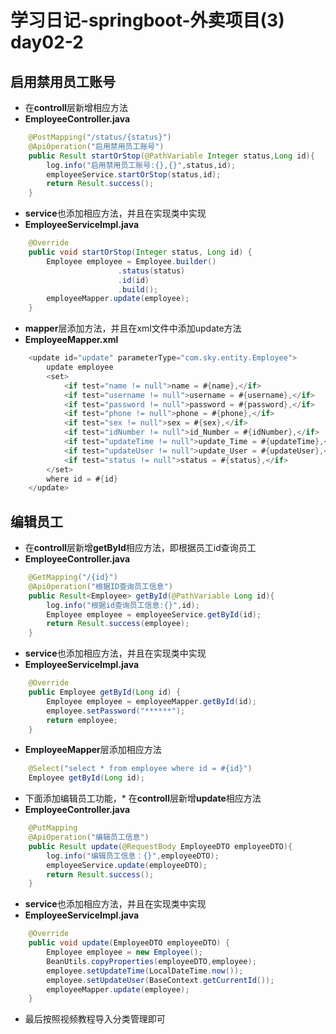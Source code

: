 # 学习日记-springboot-外卖项目(3) day02-2
## 启用禁用员工账号
* 在**controll**层新增相应方法
* **EmployeeController.java**
```java
    @PostMapping("/status/{status}")
    @ApiOperation("启用禁用员工账号")
    public Result startOrStop(@PathVariable Integer status,Long id){
        log.info("启用禁用员工账号:{},{}",status,id);
        employeeService.startOrStop(status,id);
        return Result.success();
    }
```
* **service**也添加相应方法，并且在实现类中实现
* **EmployeeServiceImpl.java**
```java
    @Override
    public void startOrStop(Integer status, Long id) {
        Employee employee = Employee.builder()
                        .status(status)
                        .id(id)
                        .build();
        employeeMapper.update(employee);
    }
```
* **mapper**层添加方法，并且在xml文件中添加update方法
* **EmployeeMapper.xml**
```java
    <update id="update" parameterType="com.sky.entity.Employee">
        update employee
        <set>
            <if test="name != null">name = #{name},</if>
            <if test="username != null">username = #{username},</if>
            <if test="password != null">password = #{password},</if>
            <if test="phone != null">phone = #{phone},</if>
            <if test="sex != null">sex = #{sex},</if>
            <if test="idNumber != null">id_Number = #{idNumber},</if>
            <if test="updateTime != null">update_Time = #{updateTime},</if>
            <if test="updateUser != null">update_User = #{updateUser},</if>
            <if test="status != null">status = #{status},</if>
        </set>
        where id = #{id}
    </update>
```
## 编辑员工
* 在**controll**层新增**getById**相应方法，即根据员工id查询员工
* **EmployeeController.java**
```java
    @GetMapping("/{id}")
    @ApiOperation("根据ID查询员工信息")
    public Result<Employee> getById(@PathVariable Long id){
        log.info("根据id查询员工信息:{}",id);
        Employee employee = employeeService.getById(id);
        return Result.success(employee);
    }
```
* **service**也添加相应方法，并且在实现类中实现
* **EmployeeServiceImpl.java**
```java
    @Override
    public Employee getById(Long id) {
        Employee employee = employeeMapper.getById(id);
        employee.setPassword("******");
        return employee;
    }

```
* **EmployeeMapper**层添加相应方法
```java
    @Select("select * from employee where id = #{id}")
    Employee getById(Long id);
```
* 下面添加编辑员工功能，* 在**controll**层新增**update**相应方法
* **EmployeeController.java**
```java
    @PutMapping
    @ApiOperation("编辑员工信息")
    public Result update(@RequestBody EmployeeDTO employeeDTO){
        log.info("编辑员工信息：{}",employeeDTO);
        employeeService.update(employeeDTO);
        return Result.success();
    }
```
* **service**也添加相应方法，并且在实现类中实现
* **EmployeeServiceImpl.java**
```java
    @Override
    public void update(EmployeeDTO employeeDTO) {
        Employee employee = new Employee();
        BeanUtils.copyProperties(employeeDTO,employee);
        employee.setUpdateTime(LocalDateTime.now());
        employee.setUpdateUser(BaseContext.getCurrentId());
        employeeMapper.update(employee);
    }
```
* 最后按照视频教程导入分类管理即可